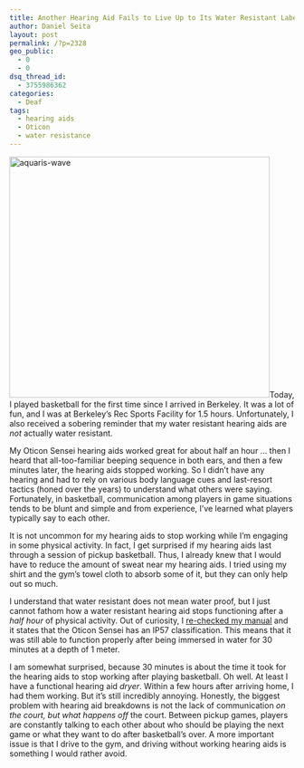 ```yaml
---
title: Another Hearing Aid Fails to Live Up to Its Water Resistant Label
author: Daniel Seita
layout: post
permalink: /?p=2328
geo_public:
  - 0
  - 0
dsq_thread_id:
  - 3755986362
categories:
  - Deaf
tags:
  - hearing aids
  - Oticon
  - water resistance
---
```

[<img class="aligncenter size-large wp-image-2329" src="http://www.seitad.com/wp-content/uploads/2015/03/aquaris-wave.gif?w=460" alt="aquaris-wave" width="460" height="426" />][1]Today, I played basketball for the first time since I arrived in Berkeley. It was a lot of fun, and I was at Berkeley&#8217;s Rec Sports Facility for 1.5 hours. Unfortunately, I also received a sobering reminder that my water resistant hearing aids are *not* actually water resistant.

My Oticon Sensei hearing aids worked great for about half an hour &#8230; then I heard that all-too-familiar beeping sequence in both ears, and then a few minutes later, the hearing aids stopped working. So I didn&#8217;t have any hearing and had to rely on various body language cues and last-resort tactics (honed over the years) to understand what others were saying. Fortunately, in basketball, communication among players in game situations tends to be blunt and simple and from experience, I&#8217;ve learned what players typically say to each other.

It is not uncommon for my hearing aids to stop working while I&#8217;m engaging in some physical activity. In fact, I get surprised if my hearing aids last through a session of pickup basketball. Thus, I already knew that I would have to reduce the amount of sweat near my hearing aids. I tried using my shirt and the gym&#8217;s towel cloth to absorb some of it, but they can only help out so much.

I understand that water resistant does not mean water proof, but I just cannot fathom how a water resistant hearing aid stops functioning after a *half hour* of physical activity. Out of curiosity, I [re-checked my manual][2] and it states that the Oticon Sensei has an IP57 classification. This means that it was still able to function properly after being immersed in water for 30 minutes at a depth of 1 meter.

I am somewhat surprised, because 30 minutes is about the time it took for the hearing aids to stop working after playing basketball. Oh well. At least I have a functional hearing aid *dryer*. Within a few hours after arriving home, I had them working. But it&#8217;s still incredibly annoying. Honestly, the biggest problem with hearing aid breakdowns is not the lack of communication *on *the court, but what happens o*ff* the court. Between pickup games, players are constantly talking to each other about who should be playing the next game or what they want to do after basketball&#8217;s over. A more important issue is that I drive to the gym, and driving without working hearing aids is something I would rather avoid.

 [1]: http://www.seitad.com/wp-content/uploads/2015/03/aquaris-wave.gif
 [2]: https://seitad.wordpress.com/2014/08/23/reading-the-oticon-sensei-hearing-aid-manual/